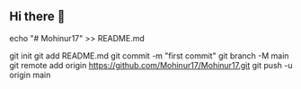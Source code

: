 ## Hi there 👋

<!--
**Mohinur17/Mohinur17** is a ✨ _special_ ✨ repository because its `README.md` (this file) appears on your GitHub profile.

Here are some ideas to get you started:

- 🔭 I’m currently working on ...
- 🌱 I’m currently learning ...
- 👯 I’m looking to collaborate on ...
- 🤔 I’m looking for help with ...
- 💬 Ask me about ...
- 📫 How to reach me: ...
- 😄 Pronouns: ...
- ⚡ Fun fact: ...
-->echo "# Mohinur17" >> README.md
git init
git add README.md
git commit -m "first commit"
git branch -M main
git remote add origin https://github.com/Mohinur17/Mohinur17.git
git push -u origin main

